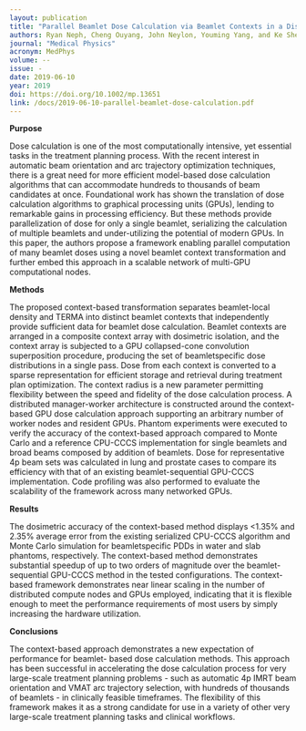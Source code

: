 ```yaml
---
layout: publication
title: "Parallel Beamlet Dose Calculation via Beamlet Contexts in a Distributed Multi-GPU Framework"
authors: Ryan Neph, Cheng Ouyang, John Neylon, Youming Yang, and Ke Sheng
journal: "Medical Physics"
acronym: MedPhys
volume: --
issue: -
date: 2019-06-10
year: 2019
doi: https://doi.org/10.1002/mp.13651
link: /docs/2019-06-10-parallel-beamlet-dose-calculation.pdf
---
```

**Purpose**

Dose calculation is one of the most computationally intensive, yet essential tasks in the
treatment planning process. With the recent interest in automatic beam orientation and arc trajectory
optimization techniques, there is a great need for more efficient model-based dose calculation algorithms
that can accommodate hundreds to thousands of beam candidates at once. Foundational work
has shown the translation of dose calculation algorithms to graphical processing units (GPUs), lending
to remarkable gains in processing efficiency. But these methods provide parallelization of dose
for only a single beamlet, serializing the calculation of multiple beamlets and under-utilizing the
potential of modern GPUs. In this paper, the authors propose a framework enabling parallel computation
of many beamlet doses using a novel beamlet context transformation and further embed this
approach in a scalable network of multi-GPU computational nodes.


**Methods**

The proposed context-based transformation separates beamlet-local density and TERMA into
distinct beamlet contexts that independently provide sufficient data for beamlet dose calculation. Beamlet
contexts are arranged in a composite context array with dosimetric isolation, and the context array is
subjected to a GPU collapsed-cone convolution superposition procedure, producing the set of beamletspecific
dose distributions in a single pass. Dose from each context is converted to a sparse representation
for efficient storage and retrieval during treatment plan optimization. The context radius is a new
parameter permitting flexibility between the speed and fidelity of the dose calculation process. A
distributed manager-worker architecture is constructed around the context-based GPU dose calculation
approach supporting an arbitrary number of worker nodes and resident GPUs. Phantom experiments
were executed to verify the accuracy of the context-based approach compared to Monte Carlo and a reference
CPU-CCCS implementation for single beamlets and broad beams composed by addition of
beamlets. Dose for representative 4p beam sets was calculated in lung and prostate cases to compare its
efficiency with that of an existing beamlet-sequential GPU-CCCS implementation. Code profiling was
also performed to evaluate the scalability of the framework across many networked GPUs.

**Results**

The dosimetric accuracy of the context-based method displays <1.35% and 2.35% average
error from the existing serialized CPU-CCCS algorithm and Monte Carlo simulation for beamletspecific
PDDs in water and slab phantoms, respectively. The context-based method demonstrates
substantial speedup of up to two orders of magnitude over the beamlet-sequential GPU-CCCS
method in the tested configurations. The context-based framework demonstrates near linear scaling
in the number of distributed compute nodes and GPUs employed, indicating that it is flexible enough
to meet the performance requirements of most users by simply increasing the hardware utilization.


**Conclusions**

The context-based approach demonstrates a new expectation of performance for beamlet-
based dose calculation methods. This approach has been successful in accelerating the dose calculation
process for very large-scale treatment planning problems - such as automatic 4p IMRT beam
orientation and VMAT arc trajectory selection, with hundreds of thousands of beamlets - in clinically
feasible timeframes. The flexibility of this framework makes it as a strong candidate for use in a
variety of other very large-scale treatment planning tasks and clinical workflows.
